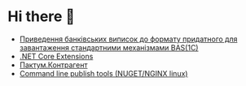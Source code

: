 # Hi there 👋

- [Приведення банківських виписок до формату придатного для завантаження стандартними механізмами BAS(1C)](https://sabatex.github.io/BankServiceFor1C8)
- [.NET Core Extensions](https://github.com/sabatex/Extensions)
- [Пактум.Контрагент](https://github.com/sabatex/Pactum)
- [Command line publish tools (NUGET/NGINX linux)](https://github.com/sabatex/Sabatex.Tools)
